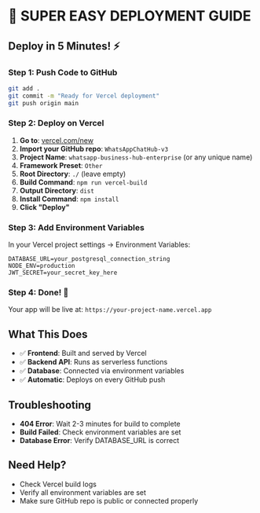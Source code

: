 # 🚀 **SUPER EASY DEPLOYMENT GUIDE**

## **Deploy in 5 Minutes! ⚡**

### **Step 1: Push Code to GitHub**
```bash
git add .
git commit -m "Ready for Vercel deployment"
git push origin main
```

### **Step 2: Deploy on Vercel**
1. **Go to**: [vercel.com/new](https://vercel.com/new)
2. **Import your GitHub repo**: `WhatsAppChatHub-v3`
3. **Project Name**: `whatsapp-business-hub-enterprise` (or any unique name)
4. **Framework Preset**: `Other`
5. **Root Directory**: `./` (leave empty)
6. **Build Command**: `npm run vercel-build`
7. **Output Directory**: `dist`
8. **Install Command**: `npm install`
9. **Click "Deploy"**

### **Step 3: Add Environment Variables**
In your Vercel project settings → Environment Variables:

```env
DATABASE_URL=your_postgresql_connection_string
NODE_ENV=production
JWT_SECRET=your_secret_key_here
```

### **Step 4: Done! 🎉**
Your app will be live at: `https://your-project-name.vercel.app`

## **What This Does**
- ✅ **Frontend**: Built and served by Vercel
- ✅ **Backend API**: Runs as serverless functions
- ✅ **Database**: Connected via environment variables
- ✅ **Automatic**: Deploys on every GitHub push

## **Troubleshooting**
- **404 Error**: Wait 2-3 minutes for build to complete
- **Build Failed**: Check environment variables are set
- **Database Error**: Verify DATABASE_URL is correct

## **Need Help?**
- Check Vercel build logs
- Verify all environment variables are set
- Make sure GitHub repo is public or connected properly
